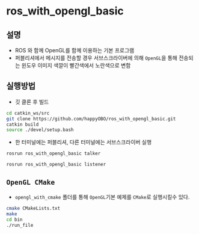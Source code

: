 # ros_with_opengl_basic

## 설명

- ROS 와 함께 OpenGL를 함께 이용하는 기본 프로그램
- 퍼블리셔에서 메시지를 전송할 경우 서브스크라이버에 의해 ``OpenGL``을 통해 전송되는 윈도우 이미지 색깔이 빨간색에서 노란색으로 변함

## 실행방법

- 깃 클론 후 빌드

```bash
cd catkin_ws/src
git clone https://github.com/happyOBO/ros_with_opengl_basic.git
catkin build
source ./devel/setup.bash
```

- 한 터미널에는 퍼블리셔, 다른 터미널에는 서브스크라이버 실행

```bash
rosrun ros_with_opengl_basic talker
```

```bash
rosrun ros_with_opengl_basic listener
```


## ``OpenGL CMake``

- ``opengl_with_cmake`` 폴더를 통해 ``OpenGL``기본 예제를 ``CMake``로 실행시킬수 있다.

```bash
cmake CMakeLists.txt
make
cd bin
./run_file
```